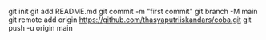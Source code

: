 git init
git add README.md
git commit -m "first commit"
git branch -M main
git remote add origin https://github.com/thasyaputriiskandars/coba.git
git push -u origin main
